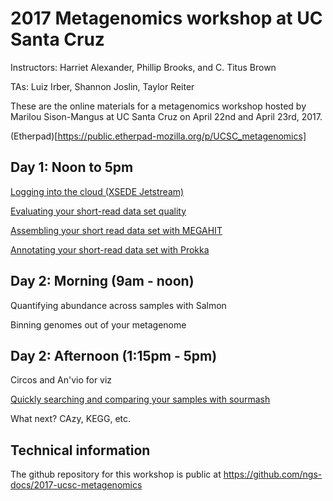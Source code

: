 # 2017 Metagenomics workshop at UC Santa Cruz

Instructors: Harriet Alexander, Phillip Brooks, and C. Titus Brown

TAs: Luiz Irber, Shannon Joslin, Taylor Reiter

These are the online materials for a metagenomics workshop hosted by
Marilou Sison-Mangus at UC Santa Cruz on April 22nd and April 23rd, 2017.

(Etherpad)[https://public.etherpad-mozilla.org/p/UCSC_metagenomics]

## Day 1: Noon to 5pm

[Logging into the cloud (XSEDE Jetstream)](jetstream/boot.html)

[Evaluating your short-read data set quality](quality.html)

[Assembling your short read data set with MEGAHIT](assemble.html)

[Annotating your short-read data set with Prokka](prokka.html)

## Day 2: Morning (9am - noon)

Quantifying abundance across samples with Salmon

Binning genomes out of your metagenome

## Day 2: Afternoon (1:15pm - 5pm)

Circos and An'vio for viz

[Quickly searching and comparing your samples with sourmash](sourmash.html)

What next? CAzy, KEGG, etc.

<!-- See [the complete table of contents](toc.html) -->

## Technical information

The github repository for this workshop is public at
https://github.com/ngs-docs/2017-ucsc-metagenomics
